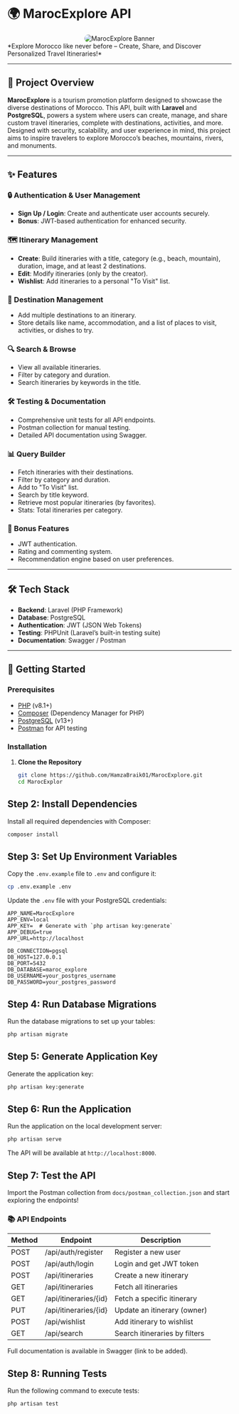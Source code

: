 # 🌍 MarocExplore API

<div style="text-align: center;">
  <img src="https://cdn.vectorstock.com/i/preview-1x/62/24/morocco-horizontal-poster-vector-41196224.jpg" alt="MarocExplore Banner" style="max-width: 100%; height: auto; border-radius: 10px;">
</div>    
*Explore Morocco like never before – Create, Share, and Discover Personalized Travel Itineraries!*

---

## 📜 Project Overview

**MarocExplore** is a tourism promotion platform designed to showcase the diverse destinations of Morocco. This API, built with **Laravel** and **PostgreSQL**, powers a system where users can create, manage, and share custom travel itineraries, complete with destinations, activities, and more. Designed with security, scalability, and user experience in mind, this project aims to inspire travelers to explore Morocco’s beaches, mountains, rivers, and monuments.

---

## ✨ Features

### 🔒 Authentication & User Management
- **Sign Up / Login**: Create and authenticate user accounts securely.
- **Bonus**: JWT-based authentication for enhanced security.

### 🗺️ Itinerary Management
- **Create**: Build itineraries with a title, category (e.g., beach, mountain), duration, image, and at least 2 destinations.
- **Edit**: Modify itineraries (only by the creator).
- **Wishlist**: Add itineraries to a personal "To Visit" list.

### 📍 Destination Management
- Add multiple destinations to an itinerary.
- Store details like name, accommodation, and a list of places to visit, activities, or dishes to try.

### 🔍 Search & Browse
- View all available itineraries.
- Filter by category and duration.
- Search itineraries by keywords in the title.

### 🛠️ Testing & Documentation
- Comprehensive unit tests for all API endpoints.
- Postman collection for manual testing.
- Detailed API documentation using Swagger.

### 📊 Query Builder
- Fetch itineraries with their destinations.
- Filter by category and duration.
- Add to "To Visit" list.
- Search by title keyword.
- Retrieve most popular itineraries (by favorites).
- Stats: Total itineraries per category.

### 🌟 Bonus Features
- JWT authentication.
- Rating and commenting system.
- Recommendation engine based on user preferences.

---

## 🛠️ Tech Stack

- **Backend**: Laravel (PHP Framework)
- **Database**: PostgreSQL
- **Authentication**: JWT (JSON Web Tokens)
- **Testing**: PHPUnit (Laravel’s built-in testing suite)
- **Documentation**: Swagger / Postman

---

## 🚀 Getting Started

### Prerequisites
- [PHP](https://www.php.net/) (v8.1+)
- [Composer](https://getcomposer.org/) (Dependency Manager for PHP)
- [PostgreSQL](https://www.postgresql.org/) (v13+)
- [Postman](https://www.postman.com/) for API testing

### Installation
1. **Clone the Repository**
   ```bash
   git clone https://github.com/HamzaBraik01/MarocExplore.git
   cd MarocExplor


## Step 2: Install Dependencies

Install all required dependencies with Composer:

```bash
composer install
```

## Step 3: Set Up Environment Variables

Copy the `.env.example` file to `.env` and configure it:

```bash
cp .env.example .env
```

Update the `.env` file with your PostgreSQL credentials:

```env
APP_NAME=MarocExplore
APP_ENV=local
APP_KEY=  # Generate with `php artisan key:generate`
APP_DEBUG=true
APP_URL=http://localhost

DB_CONNECTION=pgsql
DB_HOST=127.0.0.1
DB_PORT=5432
DB_DATABASE=maroc_explore
DB_USERNAME=your_postgres_username
DB_PASSWORD=your_postgres_password
```

## Step 4: Run Database Migrations

Run the database migrations to set up your tables:

```bash
php artisan migrate
```

## Step 5: Generate Application Key

Generate the application key:

```bash
php artisan key:generate
```

## Step 6: Run the Application

Run the application on the local development server:

```bash
php artisan serve
```

The API will be available at `http://localhost:8000`.

## Step 7: Test the API

Import the Postman collection from `docs/postman_collection.json` and start exploring the endpoints!

### 📚 API Endpoints

| Method | Endpoint                     | Description                                 |
|--------|------------------------------|---------------------------------------------|
| POST   | /api/auth/register            | Register a new user                        |
| POST   | /api/auth/login               | Login and get JWT token                    |
| POST   | /api/itineraries              | Create a new itinerary                      |
| GET    | /api/itineraries              | Fetch all itineraries                       |
| GET    | /api/itineraries/{id}         | Fetch a specific itinerary                 |
| PUT    | /api/itineraries/{id}         | Update an itinerary (owner)                |
| POST   | /api/wishlist                 | Add itinerary to wishlist                   |
| GET    | /api/search                   | Search itineraries by filters              |

Full documentation is available in Swagger (link to be added).

## Step 8: Running Tests

Run the following command to execute tests:

```bash
php artisan test
```



